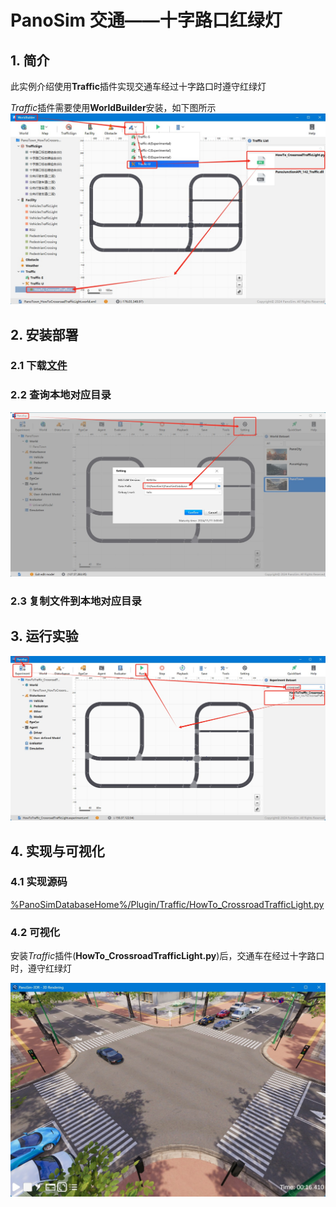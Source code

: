 # PanoSim 交通——十字路口红绿灯

## 1. 简介
此实例介绍使用**Traffic**插件实现交通车经过十字路口时遵守红绿灯

*Traffic*插件需要使用**WorldBuilder**安装，如下图所示
![image](docs/images/WorldBuilder.jpg)

## 2. 安装部署

### 2.1 下载[文件](./PanoSimDatabase)

### 2.2 查询本地对应目录
![image](../../Bus/ego/docs/images/folder.jpg)

### 2.3 复制文件到本地对应目录

## 3. 运行实验
![image](docs/images/open.jpg)

## 4. 实现与可视化

### 4.1 实现源码
[%PanoSimDatabaseHome%/Plugin/Traffic/HowTo_CrossroadTrafficLight.py](PanoSimDatabase/Plugin/Traffic/HowTo_CrossroadTrafficLight.py)

### 4.2 可视化

安装*Traffic*插件(__HowTo_CrossroadTrafficLight.py__)后，交通车在经过十字路口时，遵守红绿灯

![image](docs/images/visualization.jpg)